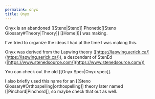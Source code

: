 ```yaml
---
permalink: onyx
title: Onyx
---
```


Onyx is an abandoned [[Steno|Steno]] Phonetic[[Steno Glossary#Theory|Theory]] [[Home|I]] was making.

I've tried to organize the ideas I had at the time I was making this.

Onyx was derived from the Lapwing theory ([https://lapwing.aerick.ca/](https://lapwing.aerick.ca/)), a descendant of StenEd ([https://www.stenedsource.com/](https://www.stenedsource.com/))

You can check out the old [[Onyx Spec|Onyx spec]].

I also briefly used this name for an [[Steno Glossary#Orthospelling|orthospelling]] theory later named [[Pinchord|Pinchord]], so maybe check that out as well.
